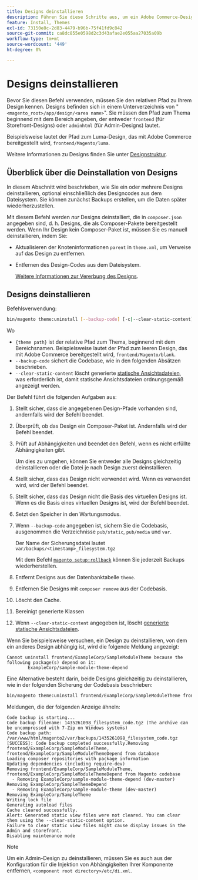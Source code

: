```yaml
---
title: Designs deinstallieren
description: Führen Sie diese Schritte aus, um ein Adobe Commerce-Design zu deinstallieren.
feature: Install, Themes
exl-id: 73150e8c-2d83-4479-b96b-75f41fd9c842
source-git-commit: ca8dc855e0598d2c3d43afae2e055aa27035a09b
workflow-type: tm+mt
source-wordcount: '449'
ht-degree: 0%

---
```


# Designs deinstallieren

Bevor Sie diesen Befehl verwenden, müssen Sie den relativen Pfad zu Ihrem Design kennen. Designs befinden sich in einem Unterverzeichnis von &quot;`<magento_root>/app/design/<area name>`&quot;. Sie müssen den Pfad zum Thema beginnend mit dem Bereich angeben, der entweder `frontend` (für Storefront-Designs) oder `adminhtml` (für Admin-Designs) lautet.

Beispielsweise lautet der Pfad zum Luma-Design, das mit Adobe Commerce bereitgestellt wird, `frontend/Magento/luma`.

Weitere Informationen zu Designs finden Sie unter [Designstruktur](https://developer.adobe.com/commerce/frontend-core/guide/themes/structure/).

## Überblick über die Deinstallation von Designs

In diesem Abschnitt wird beschrieben, wie Sie ein oder mehrere Designs deinstallieren, optional einschließlich des Designcodes aus dem Dateisystem. Sie können zunächst Backups erstellen, um die Daten später wiederherzustellen.

Mit diesem Befehl werden *nur* Designs deinstalliert, die in `composer.json` angegeben sind, d. h. Designs, die als Composer-Pakete bereitgestellt werden. Wenn Ihr Design kein Composer-Paket ist, müssen Sie es manuell deinstallieren, indem Sie:

* Aktualisieren der Knoteninformationen `parent` in `theme.xml`, um Verweise auf das Design zu entfernen.
* Entfernen des Design-Codes aus dem Dateisystem.

  [Weitere Informationen zur Vererbung des Designs](https://developer.adobe.com/commerce/frontend-core/guide/themes/inheritance/).

## Designs deinstallieren

Befehlsverwendung:

```bash
bin/magento theme:uninstall [--backup-code] [-c|--clear-static-content] {theme path} ... {theme path}
```

Wo

* `{theme path}` ist der relative Pfad zum Thema, beginnend mit dem Bereichsnamen. Beispielsweise lautet der Pfad zum leeren Design, das mit Adobe Commerce bereitgestellt wird, `frontend/Magento/blank`.
* `--backup-code` sichert die Codebase, wie in den folgenden Absätzen beschrieben.
* `--clear-static-content` löscht generierte [statische Ansichtsdateien](../../configuration/cli/static-view-file-deployment.md), was erforderlich ist, damit statische Ansichtsdateien ordnungsgemäß angezeigt werden.

Der Befehl führt die folgenden Aufgaben aus:

1. Stellt sicher, dass die angegebenen Design-Pfade vorhanden sind, andernfalls wird der Befehl beendet.
1. Überprüft, ob das Design ein Composer-Paket ist. Andernfalls wird der Befehl beendet.
1. Prüft auf Abhängigkeiten und beendet den Befehl, wenn es nicht erfüllte Abhängigkeiten gibt.

   Um dies zu umgehen, können Sie entweder alle Designs gleichzeitig deinstallieren oder die Datei je nach Design zuerst deinstallieren.

1. Stellt sicher, dass das Design nicht verwendet wird. Wenn es verwendet wird, wird der Befehl beendet.
1. Stellt sicher, dass das Design nicht die Basis des virtuellen Designs ist. Wenn es die Basis eines virtuellen Designs ist, wird der Befehl beendet.
1. Setzt den Speicher in den Wartungsmodus.
1. Wenn `--backup-code` angegeben ist, sichern Sie die Codebasis, ausgenommen die Verzeichnisse `pub/static`, `pub/media` und `var`.

   Der Name der Sicherungsdatei lautet `var/backups/<timestamp>_filesystem.tgz`

   Mit dem Befehl [`magento setup:rollback`](uninstall-modules.md#roll-back-the-file-system-database-or-media-files) können Sie jederzeit Backups wiederherstellen.

1. Entfernt Designs aus der Datenbanktabelle `theme`.
1. Entfernen Sie Designs mit `composer remove` aus der Codebasis.
1. Löscht den Cache.
1. Bereinigt generierte Klassen
1. Wenn `--clear-static-content` angegeben ist, löscht [generierte statische Ansichtsdateien](../../configuration/cli/static-view-file-deployment.md).

Wenn Sie beispielsweise versuchen, ein Design zu deinstallieren, von dem ein anderes Design abhängig ist, wird die folgende Meldung angezeigt:

```
Cannot uninstall frontend/ExampleCorp/SampleModuleTheme because the following package(s) depend on it:
        ExampleCorp/sample-module-theme-depend
```

Eine Alternative besteht darin, beide Designs gleichzeitig zu deinstallieren, wie in der folgenden Sicherung der Codebasis beschrieben:

```bash
bin/magento theme:uninstall frontend/ExampleCorp/SampleModuleTheme frontend/ExampleCorp/SampleModuleThemeDepend --backup-code
```

Meldungen, die der folgenden Anzeige ähneln:

```
Code backup is starting...
Code backup filename: 1435261098_filesystem_code.tgz (The archive can be uncompressed with 7-Zip on Windows systems)
Code backup path: /var/www/html/magento2/var/backups/1435261098_filesystem_code.tgz
[SUCCESS]: Code backup completed successfully.Removing frontend/ExampleCorp/SampleModuleTheme, frontend/ExampleCorp/SampleModuleThemeDepend from database
Loading composer repositories with package information
Updating dependencies (including require-dev)
Removing frontend/ExampleCorp/SampleModuleTheme, frontend/ExampleCorp/SampleModuleThemeDepend from Magento codebase
  - Removing ExampleCorp/sample-module-theme-depend (dev-master)
Removing ExampleCorp/SampleThemeDepend
  - Removing ExampleCorp/sample-module-theme (dev-master)
Removing ExampleCorp/SampleTheme
Writing lock file
Generating autoload files
Cache cleared successfully.
Alert: Generated static view files were not cleared. You can clear them using the --clear-static-content option.
Failure to clear static view files might cause display issues in the Admin and storefront.
Disabling maintenance mode
```

>[!NOTE]
>
>Um ein Admin-Design zu deinstallieren, müssen Sie es auch aus der Konfiguration für die Injektion von Abhängigkeiten Ihrer Komponente entfernen, `<component root directory>/etc/di.xml`.
